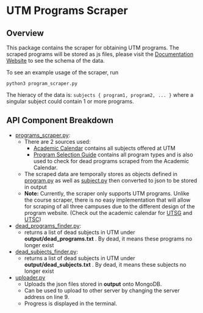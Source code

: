 # UTM Programs Scraper

## Overview
This package contains the scraper for obtaining UTM programs. The scraped programs will be stored as js files, please visit the [Documentation Website](https://uoftcoursetools.tech/course-api/#_4-subject) to see the schema of the data. 

To see an example usage of the scraper, run

`
python3 program_scraper.py
`

The hieracy of the data is:
`
subjects
{
    program1,
    program2,
    ...
}
`
where a singular subject could contain 1 or more programs.

## API Component Breakdown
- [programs_scraper.py](./program_scraper.py): 
  - There are 2 sources used:
    - [Academic Calendar](https://student.utm.utoronto.ca/calendar//program_list.pl) contains all subjects offered at UTM
    - [Program Selection Guide](https://www.utm.utoronto.ca/registrar/office-registrar-publications/program-selection-guide) contains all program types and is also used to check for dead programs scraped from the Academic Calendar.
  - The scraped data are temporally stores as objects defined in [program.py](./api/program.py) as well as [subject.py](./api/subject.py) then converted to json to be stored in output
  - **Note:** Currently, the scraper only supports UTM programs. Unlike the course scraper, there is no easy implementation that will allow for scraping of all three campuses due to the different design of the program website. (Check out the academic calendar for [UTSG](https://fas.calendar.utoronto.ca/) and [UTSC](https://utsc.calendar.utoronto.ca/))
- [dead_programs_finder.py](./api/dead_programs_finder.py):
  - returns a list of dead subjects in UTM under **output/dead_programs.txt** . By dead, it means these programs no longer exist
- [dead_subjects_finder.py](./api/dead_subjects_finder.py):
  - returns a list of dead subjects in UTM under **output/dead_subjects.txt** . By dead, it means these subjects no longer exist
- [uploader.py](./api/uploader.py)
  - Uploads the json files stored in **output** onto MongoDB.
  - Can be used to upload to other server by changing the server address on line 9.
  - Progress is displayed in the terminal.



